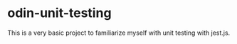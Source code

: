 # odin-unit-testing

This is a very basic project to familiarize myself with unit testing with jest.js.
